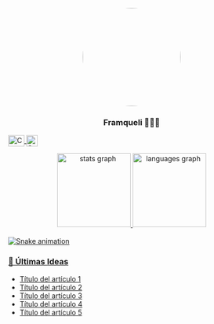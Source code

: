 <p align="center" width="300">
   <img align="center" width="200" src="https://avatars.githubusercontent.com/u/127222352?s=400&u=dec40d63109a3792ab178b51068e7d9e40b8fab2&v=4" style="border-radius: 50%;" />
   <h3 align="center"> Framqueli 👨🏻‍💻</h3>
</p>

<p align="center">

  <span style="width: 8px;"> </span>
   <a href="https://www.youtube.com/channel/UCkFV8dmKlR0swj3y7oRTXCA" target="blank">
    <img align="center" src="https://upload.wikimedia.org/wikipedia/commons/0/09/YouTube_full-color_icon_%282017%29.svg" alt="Canal de YouTube de Framqueli" height="23px" width="33px" />
  </a>
  <span style="width: 8px;"> </span>
  <a href="https://instagram.com/tu_canal" target="blank">
    <img align="center" src="https://upload.wikimedia.org/wikipedia/commons/e/e7/Instagram_logo_2016.svg" alt="Canal de Instagram de Framqueli" height="23px" width="23px" />
</p>


<div align="center">
  <img src="https://github-readme-stats.vercel.app/api?username=FraMqueli&hide_title=false&hide_rank=false&show_icons=true&include_all_commits=true&count_private=true&disable_animations=false&theme=dracula&locale=en&hide_border=false" height="150" alt="stats graph"  />
  <img src="https://github-readme-stats.vercel.app/api/top-langs?username=FraMqueli&locale=en&hide_title=false&layout=compact&card_width=320&langs_count=5&theme=dracula&hide_border=false" height="150" alt="languages graph"  />
</div>

<br clear="both">

<img src="https://raw.githubusercontent.com/FraMqueli/maurodesouza/output/snake.svg" alt="Snake animation" />

### 📝 Últimas [Ideas](https://tu_blog)
- [Título del artículo 1](https://tu_blog/articulo1)
- [Título del artículo 2](https://tu_blog/articulo2)
- [Título del artículo 3](https://tu_blog/articulo3)
- [Título del artículo 4](https://tu_blog/articulo4)
- [Título del artículo 5](https://tu_blog/articulo5)

